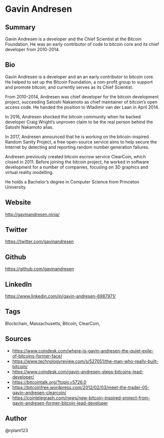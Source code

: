 # Gavin Andresen

## Summary
Gavin Andresen is a developer and the Chief Scientist at the Bitcoin Foundation. He was an early contributor of code to bitcoin core and its chief developer from 2010-2014.

## Bio
Gavin Andresen is a developer and an an early contributor to bitcoin core. He helped to set up the Bitcoin Foundation, a non-profit group to support and promote bitcoin, and currently serves as its Chief Scientist.

From 2010-2014, Andresen was chief developer for the bitcoin development project, succeeding Satoshi Nakamoto as chief maintainer of bitcoin’s open access code. He handed the position to Wladimir van der Laan in April 2014.

In 2016, Andresen shocked the bitcoin community when he backed developer Craig Wright’s unproven claim to be the real person behind the Satoshi Nakamoto alias. 

In 2017, Andresen announced that he is working on the bitcoin-inspired Random Sanity Project, a free open-source service aims to help secure the Internet by detecting and reporting random number generation failures. 

Andresen previously created bitcoin escrow service ClearCoin, which closed in 2011. Before joining the bitcoin project, he worked in software development for a number of companies, focusing on 3D graphics and virtual reality modelling.

He holds a Bachelor’s degree in Computer Science from Princeton University. 

## Website
http://gavinandresen.ninja/

## Twitter
https://twitter.com/gavinandresen

## Github
https://github.com/gavinandresen

## LinkedIn
https://www.linkedin.com/in/gavin-andresen-6987971/

## Tags
Blockchain, Massachusetts, Bitcoin, ClearCoin, 

## Sources
* https://www.coindesk.com/where-is-gavin-andresen-the-quiet-exile-of-bitcoins-former-face/
* https://www.technologyreview.com/s/527051/the-man-who-really-built-bitcoin/
* https://www.coindesk.com/gavin-andresen-steps-bitcoins-lead-developer/
* https://bitcointalk.org/?topic=5726.0
* https://bitcoinfree.wordpress.com/2012/02/03/meet-the-trader-05-gavin-andresen-clearcoin/
* https://cointelegraph.com/news/new-bitcoin-inspired-project-from-gavin-andresen-former-bitcoin-lead-developer


## Author
@rplant123
